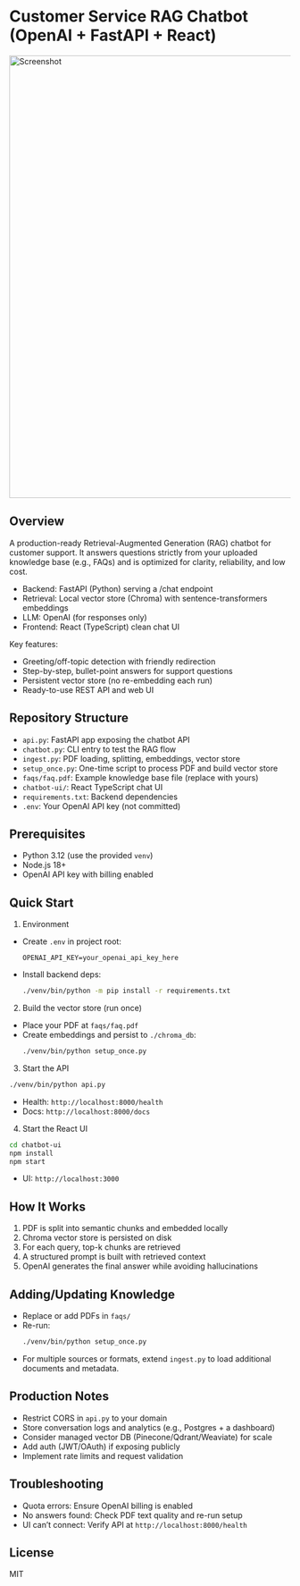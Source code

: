 # Customer Service RAG Chatbot (OpenAI + FastAPI + React)

<img width="1246" height="792" alt="Screenshot" src="https://github.com/user-attachments/assets/855d72ac-ffdc-41d1-8c18-d40a57853da2" />

## Overview
A production-ready Retrieval-Augmented Generation (RAG) chatbot for customer support. It answers questions strictly from your uploaded knowledge base (e.g., FAQs) and is optimized for clarity, reliability, and low cost.

- Backend: FastAPI (Python) serving a /chat endpoint
- Retrieval: Local vector store (Chroma) with sentence-transformers embeddings
- LLM: OpenAI (for responses only)
- Frontend: React (TypeScript) clean chat UI

Key features:
- Greeting/off-topic detection with friendly redirection
- Step-by-step, bullet-point answers for support questions
- Persistent vector store (no re-embedding each run)
- Ready-to-use REST API and web UI

## Repository Structure
- `api.py`: FastAPI app exposing the chatbot API
- `chatbot.py`: CLI entry to test the RAG flow
- `ingest.py`: PDF loading, splitting, embeddings, vector store
- `setup_once.py`: One-time script to process PDF and build vector store
- `faqs/faq.pdf`: Example knowledge base file (replace with yours)
- `chatbot-ui/`: React TypeScript chat UI
- `requirements.txt`: Backend dependencies
- `.env`: Your OpenAI API key (not committed)

## Prerequisites
- Python 3.12 (use the provided `venv`)
- Node.js 18+
- OpenAI API key with billing enabled

## Quick Start

1) Environment
- Create `.env` in project root:
  ```
  OPENAI_API_KEY=your_openai_api_key_here
  ```
- Install backend deps:
  ```bash
  ./venv/bin/python -m pip install -r requirements.txt
  ```

2) Build the vector store (run once)
- Place your PDF at `faqs/faq.pdf`
- Create embeddings and persist to `./chroma_db`:
  ```bash
  ./venv/bin/python setup_once.py
  ```

3) Start the API
```bash
./venv/bin/python api.py
```
- Health: `http://localhost:8000/health`
- Docs: `http://localhost:8000/docs`

4) Start the React UI
```bash
cd chatbot-ui
npm install
npm start
```
- UI: `http://localhost:3000`

## How It Works
1. PDF is split into semantic chunks and embedded locally
2. Chroma vector store is persisted on disk
3. For each query, top-k chunks are retrieved
4. A structured prompt is built with retrieved context
5. OpenAI generates the final answer while avoiding hallucinations

## Adding/Updating Knowledge
- Replace or add PDFs in `faqs/`
- Re-run:
  ```bash
  ./venv/bin/python setup_once.py
  ```
- For multiple sources or formats, extend `ingest.py` to load additional documents and metadata.

## Production Notes
- Restrict CORS in `api.py` to your domain
- Store conversation logs and analytics (e.g., Postgres + a dashboard)
- Consider managed vector DB (Pinecone/Qdrant/Weaviate) for scale
- Add auth (JWT/OAuth) if exposing publicly
- Implement rate limits and request validation

## Troubleshooting
- Quota errors: Ensure OpenAI billing is enabled
- No answers found: Check PDF text quality and re-run setup
- UI can’t connect: Verify API at `http://localhost:8000/health`

## License
MIT